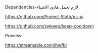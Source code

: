 Dependencies-لازم تحمل هاذي الاشياء

https://github.com/Project-Sloth/ps-ui

https://github.com/swkeep/keep-cooldown

Preview

https://streamable.com/ihwfbi
